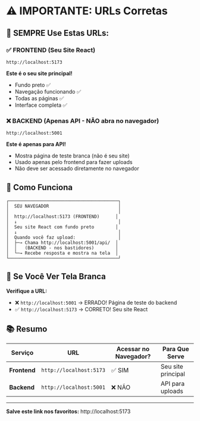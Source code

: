 # ⚠️ IMPORTANTE: URLs Corretas

## 🎯 SEMPRE Use Estas URLs:

### ✅ FRONTEND (Seu Site React)
```
http://localhost:5173
```
**Este é o seu site principal!**
- Fundo preto ✅
- Navegação funcionando ✅
- Todas as páginas ✅
- Interface completa ✅

### ❌ BACKEND (Apenas API - NÃO abra no navegador)
```
http://localhost:5001
```
**Este é apenas para API!**
- Mostra página de teste branca (não é seu site)
- Usado apenas pelo frontend para fazer uploads
- Não deve ser acessado diretamente no navegador

## 📝 Como Funciona

```
┌─────────────────────────────────────────┐
│  SEU NAVEGADOR                          │
│                                         │
│  http://localhost:5173 (FRONTEND)      │
│  ↓                                      │
│  Seu site React com fundo preto        │
│  ↓                                      │
│  Quando você faz upload:                │
│  ├─→ Chama http://localhost:5001/api/  │
│  │   (BACKEND - nos bastidores)        │
│  └─→ Recebe resposta e mostra na tela  │
└─────────────────────────────────────────┘
```

## 🚨 Se Você Ver Tela Branca

**Verifique a URL:**
- ❌ `http://localhost:5001` → ERRADO! Página de teste do backend
- ✅ `http://localhost:5173` → CORRETO! Seu site React

## 📚 Resumo

| Serviço | URL | Acessar no Navegador? | Para Que Serve |
|---------|-----|----------------------|----------------|
| **Frontend** | `http://localhost:5173` | ✅ SIM | Seu site principal |
| **Backend** | `http://localhost:5001` | ❌ NÃO | API para uploads |

---
**Salve este link nos favoritos:** http://localhost:5173
